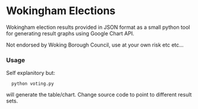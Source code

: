 # Wokingham Elections

Wokingham election results provided in JSON format as a small python tool for generating result graphs using Google Chart API.

Not endorsed by Woking Borough Council, use at your own risk etc etc...

### Usage

Self explanitory but:

      python voting.py

will generate the table/chart. Change source code to point to different result sets.